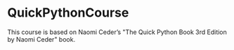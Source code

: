 # QuickPythonCourse
This course is based on Naomi Ceder’s "The Quick Python Book 3rd Edition by Naomi Ceder" book.
